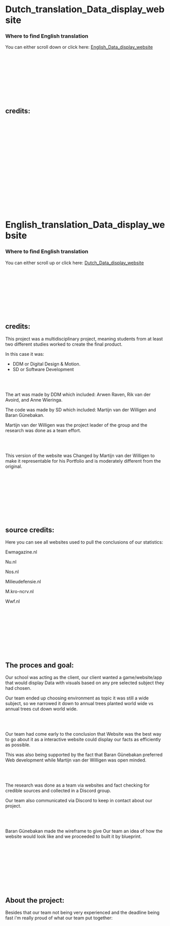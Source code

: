 # Dutch_translation_Data_display_website



### Where to find English translation

You can either scroll down or click here: [English_Data_display_website](#English_translation_Data_display_website)

<br><br><br><br><br><br><br><br>


## credits:


<br><br><br><br><br><br><br><br><br><br><br><br><br><br><br><br>






















# English_translation_Data_display_website



### Where to find English translation

You can either scroll up or click here: [Dutch_Data_display_website](#Dutch_translation_Data_display_website)

<br><br><br><br><br><br><br><br>








## credits:

This project was a multidisciplinary project, meaning students from at least two different studies worked to create the final product.

In this case it was:
- DDM or Digital Design & Motion.
- SD or Software Development

<br><br>

The art was made by DDM which included:
Arwen Raven, Rik van der Avoird, and Anne Wieringa.

The code was made by SD which included: 
Martijn van der Willigen and Baran Günebakan.

Martijn van der Willigen was the project leader of the group and the research was done as a team effort.

<br><br>

This version of the website was Changed by Martijn van der Willigen to make it representable for his Portfolio and is moderately different from the original.

<br><br><br><br><br><br><br><br>









## source credits:

Here you can see all websites used to pull the conclusions of our statistics:

Ewmagazine.nl

Nu.nl

Nos.nl

Milieudefensie.nl

M.kro-ncrv.nl

Wwf.nl


<br><br><br><br><br><br><br><br>



## The proces and goal:

Our school was acting as the client, our client wanted a game/website/app that would display Data with visuals based on any pre selected subject they had chosen.

Our team ended up choosing environment as topic it was still a wide subject, so we narrowed it down to annual trees planted world wide vs annual trees cut down world wide.

<br><br>

Our team had come early to the conclusion that Website was the best way to go about it as a interactive website could display our facts as efficiently as possible.

This was also being supported by the fact that Baran Günebakan preferred Web development while Martijn van der Willigen was open minded.

<br><br>

The research was done as a team via websites and fact checking for credible sources and collected in a Discord group.

Our team also communicated via Discord to keep in contact about our project.

<br><br>

Baran Günebakan made the wireframe to give Our team an idea of how the website would look like and we proceeded to built it by blueprint.

<br><br><br><br><br><br><br><br>





## About the project:

Besides that our team not being very experienced and the deadline being fast i'm really proud of what our team put together:

